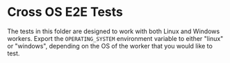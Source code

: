 # Cross OS E2E Tests

The tests in this folder are designed to work with both Linux and Windows workers. 
Export the `OPERATING_SYSTEM` environment variable to either "linux" or "windows", depending on the OS of the worker that you would like to test.